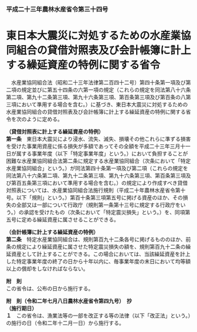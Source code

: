 ### 平成二十三年農林水産省令第三十四号  
# 東日本大震災に対処するための水産業協同組合の貸借対照表及び会計帳簿に計上する繰延資産の特例に関する省令  
　水産業協同組合法（昭和二十三年法律第二百四十二号）第四十条第一項及び第二項の規定並びに第五十四条の六第一項の規定（これらの規定を同法第八十六条第二項、第九十二条第三項、第九十六条第三項、第百条第三項及び第百条の八第三項において準用する場合を含む。）に基づき、東日本大震災に対処するための水産業協同組合の貸借対照表及び会計帳簿に計上する繰延資産の特例に関する省令を次のように定める。  
  
**（貸借対照表に計上する繰延資産の特例）**  
**第一条**　東日本大震災により浸水、流失、滅失、損壊その他これらに準ずる損害を受けた事業用資産に係る損失が多額であってその全額を平成二十三年三月十一日が属する事業年度（以下「特定事業年度」という。）において負担することが困難な水産業協同組合法第二条に規定する水産業協同組合（次条において「特定水産業協同組合」という。）が同法第四十条第一項及び第二項（これらの規定を同法第八十六条第二項、第九十二条第三項、第九十六条第三項、第百条第三項及び第百五条第三項において準用する場合を含む。）の規定により作成すべき貸借対照表については、水産業協同組合法施行規則（平成二十年農林水産省令第十号。以下「規則」という。）第百十条第三項第五号に掲げる資産のほか、その損失の全部又は一部について行政庁（規則第一条第十三号に規定する行政庁をいう。）の承認を受けたもの（次条において「特定震災損失」という。）を、同項第五号に定める繰延資産に属させることができる。  
  
**（会計帳簿に計上する繰延資産の特例）**  
**第二条**　特定水産業協同組合は、規則第百九十二条各号に掲げるもののほか、前条の規定により繰延資産に属させた特定震災損失の額を、規則第百九十二条の繰延資産として計上することができる。この場合においては、当該繰延資産を計上した特定事業年度の終了の日から十年以内に、毎事業年度の末日において均等額以上の償却をしなければならない。  
  
**附　則**  
この省令は、公布の日から施行する。  
  
**附　則（令和二年七月八日農林水産省令第四九号）　抄**  
**（施行期日）**  
**１**　この省令は、漁業法等の一部を改正する等の法律（以下「改正法」という。）の施行の日（令和二年十二月一日）から施行する。  
  
